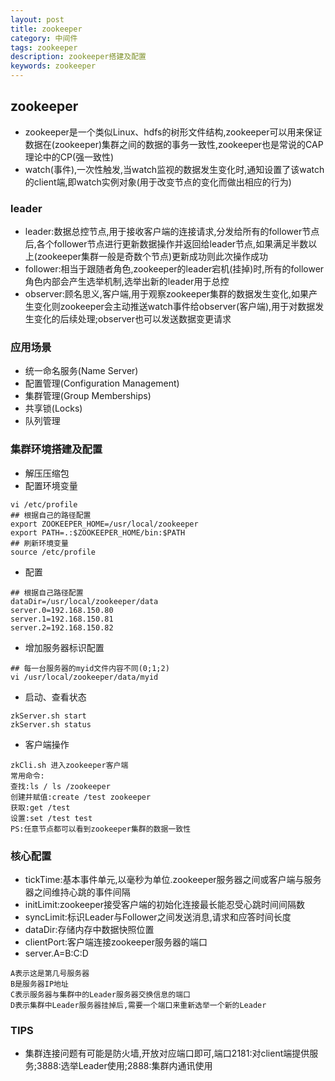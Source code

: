 ```yaml
---
layout: post
title: zookeeper
category: 中间件
tags: zookeeper
description: zookeeper搭建及配置
keywords: zookeeper
---
```

## zookeeper
* zookeeper是一个类似Linux、hdfs的树形文件结构,zookeeper可以用来保证数据在(zookeeper)集群之间的数据的事务一致性,zookeeper也是常说的CAP理论中的CP(强一致性)
* watch(事件),一次性触发,当watch监视的数据发生变化时,通知设置了该watch的client端,即watch实例对象(用于改变节点的变化而做出相应的行为)

### leader
* leader:数据总控节点,用于接收客户端的连接请求,分发给所有的follower节点后,各个follower节点进行更新数据操作并返回给leader节点,如果满足半数以上(zookeeper集群一般是奇数个节点)更新成功则此次操作成功
* follower:相当于跟随者角色,zookeeper的leader宕机(挂掉)时,所有的follower角色内部会产生选举机制,选举出新的leader用于总控
* observer:顾名思义,客户端,用于观察zookeeper集群的数据发生变化,如果产生变化则zookeeper会主动推送watch事件给observer(客户端),用于对数据发生变化的后续处理;observer也可以发送数据变更请求

### 应用场景
* 统一命名服务(Name Server)
* 配置管理(Configuration Management)
* 集群管理(Group Memberships)
* 共享锁(Locks)
* 队列管理

### 集群环境搭建及配置
* 解压压缩包
* 配置环境变量
```
vi /etc/profile
## 根据自己的路径配置
export ZOOKEEPER_HOME=/usr/local/zookeeper
export PATH=.:$ZOOKEEPER_HOME/bin:$PATH
## 刷新环境变量
source /etc/profile
```
* 配置
```
## 根据自己路径配置
dataDir=/usr/local/zookeeper/data
server.0=192.168.150.80
server.1=192.168.150.81
server.2=192.168.150.82
```
* 增加服务器标识配置
```
## 每一台服务器的myid文件内容不同(0;1;2)
vi /usr/local/zookeeper/data/myid
```
* 启动、查看状态
```
zkServer.sh start
zkServer.sh status
```
* 客户端操作
```
zkCli.sh 进入zookeeper客户端
常用命令:
查找:ls / ls /zookeeper
创建并赋值:create /test zookeeper
获取:get /test
设置:set /test test
PS:任意节点都可以看到zookeeper集群的数据一致性
```

### 核心配置
* tickTime:基本事件单元,以毫秒为单位.zookeeper服务器之间或客户端与服务器之间维持心跳的事件间隔
* initLimit:zookeeper接受客户端的初始化连接最长能忍受心跳时间间隔数
* syncLimit:标识Leader与Follower之间发送消息,请求和应答时间长度
* dataDir:存储内存中数据快照位置
* clientPort:客户端连接zookeeper服务器的端口
* server.A=B:C:D
```
A表示这是第几号服务器
B是服务器IP地址
C表示服务器与集群中的Leader服务器交换信息的端口
D表示集群中Leader服务器挂掉后,需要一个端口来重新选举一个新的Leader
```

### TIPS
* 集群连接问题有可能是防火墙,开放对应端口即可,端口2181:对client端提供服务;3888:选举Leader使用;2888:集群内通讯使用
